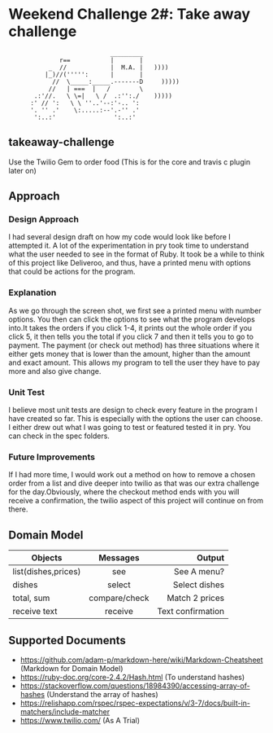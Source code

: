 # Weekend Challenge 2#: Take away challenge

```
                            _________
              r==           |       |
           _  //            |  M.A. |   ))))
          |_)//(''''':      |       |
            //  \_____:_____.-------D     )))))
           //   | ===  |   /        \
       .:'//.   \ \=|   \ /  .:'':./    )))))
      :' // ':   \ \ ''..'--:'-.. ':
      '. '' .'    \:.....:--'.-'' .'
       ':..:'                ':..:'

 ```

## takeaway-challenge
Use the Twilio Gem to order food
(This is for the core and travis c plugin later on)

## Approach


### Design Approach

I had several design draft on how my code would look like before I attempted it. A lot of the experimentation in pry took time to understand what the user needed to see in the format of Ruby. It took be a while to think of this project like Deliveroo, and thus, have a printed menu with options that could be actions for the program.

### Explanation

As we go through the screen shot, we first see a printed menu with number options. You then can click the options to see what the program develops into.It takes the orders if you click 1-4, it prints out the whole order if you click 5, it then tells you the total if you click 7 and then it tells you to go to payment. The payment (or check out method) has three situations where it either gets money that is lower than the amount, higher than the amount and exact amount. This allows my program to tell the user they have to pay more and also give change.

### Unit Test

I believe most unit tests are design to check every feature in the program I have created so far. This is especially with the options the user can choose. I either drew out what I was going to test or featured tested it in pry. You can check in the spec folders.

### Future Improvements

If I had more time, I would work out a method on how to remove a chosen order from a list and dive deeper into twilio as that was our extra challenge for the day.Obviously, where the checkout method ends with you will receive a confirmation, the twilio aspect of this project will continue on from there.


## Domain Model

| Objects            | Messages      | Output            |
| ------------------ |:-------------:| -----------------:|
| list(dishes,prices)| see           | See A menu?       |
| dishes             | select        | Select dishes     |
| total, sum         | compare/check | Match 2 prices    |
| receive text       | receive       | Text confirmation |


## Supported Documents
- https://github.com/adam-p/markdown-here/wiki/Markdown-Cheatsheet (Markdown for Domain Model)
- https://ruby-doc.org/core-2.4.2/Hash.html (To understand hashes)
- https://stackoverflow.com/questions/18984390/accessing-array-of-hashes (Understand the array of hashes)
- https://relishapp.com/rspec/rspec-expectations/v/3-7/docs/built-in-matchers/include-matcher
- https://www.twilio.com/ (As A Trial)
